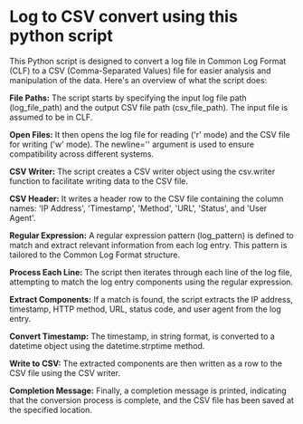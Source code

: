 # Log to CSV convert using this python script

This Python script is designed to convert a log file in Common Log Format (CLF) to a CSV (Comma-Separated Values) file for easier analysis and manipulation of the data. Here's an overview of what the script does:

**File Paths:**
    The script starts by specifying the input log file path (log_file_path) and the output CSV file path (csv_file_path). The input file is assumed to be in CLF.

**Open Files:**
    It then opens the log file for reading ('r' mode) and the CSV file for writing ('w' mode). The newline='' argument is used to ensure compatibility across different systems.

**CSV Writer:**
    The script creates a CSV writer object using the csv.writer function to facilitate writing data to the CSV file.

**CSV Header:**
    It writes a header row to the CSV file containing the column names: 'IP Address', 'Timestamp', 'Method', 'URL', 'Status', and 'User Agent'.

**Regular Expression:**
    A regular expression pattern (log_pattern) is defined to match and extract relevant information from each log entry. This pattern is tailored to the Common Log Format structure.

**Process Each Line:**
    The script then iterates through each line of the log file, attempting to match the log entry components using the regular expression.

**Extract Components:**
    If a match is found, the script extracts the IP address, timestamp, HTTP method, URL, status code, and user agent from the log entry.

**Convert Timestamp:**
    The timestamp, in string format, is converted to a datetime object using the datetime.strptime method.

**Write to CSV:**
    The extracted components are then written as a row to the CSV file using the CSV writer.

**Completion Message:**
    Finally, a completion message is printed, indicating that the conversion process is complete, and the CSV file has been saved at the specified location.
